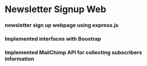 # Newsletter Signup Web
### newsletter sign up webpage using express.js
### Implemented interfaces with Boostrap
### Implemented MailChimp API for collecting subscribers information
